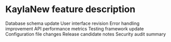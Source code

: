 # KaylaNew feature description
Database schema update
User interface revision
Error handling improvement
API performance metrics
Testing framework update
Configuration file changes
Release candidate notes
Security audit summary
